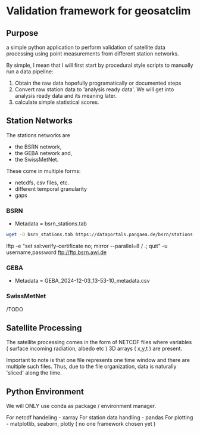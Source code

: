 # Validation framework for geosatclim

## Purpose

a simple python application to perform validation of satellite data processing using point measurements from different station networks. 

By simple, I mean that I will first start by procedural style scripts to manually run a data pipeline: 

1. Obtain the raw data hopefully programatically or documented steps 
2. Convert raw station data to 'analysis ready data'. We will get into analysis ready data and its meaning later. 
3. calculate simple statistical scores. 

## Station Networks

The stations networks are

- the BSRN network,
- the GEBA network and,
- the SwissMetNet.

These come in multiple forms:

- netcdfs, csv files, etc. 
- different temporal granularity
- gaps

### BSRN

- Metadata = bsrn_stations.tab

```bash
wget -O bsrn_stations.tab https://dataportals.pangaea.de/bsrn/stations?format=textfile
```

lftp -e "set ssl:verify-certificate no; mirror --parallel=8 / .; quit" -u username,password ftp://ftp.bsrn.awi.de

### GEBA

- Metadata = GEBA_2024-12-03_13-53-10_metadata.csv

### SwissMetNet

/TODO

## Satellite Processing

The satellite processing comes in the form of NETCDF files where variables ( surface incoming radiation, albedo etc ) 3D arrays ( x,y,t ) are present.

Important to note is that one file represents one time window and there are multiple such files. Thus, due to the file organization, data is naturally 'sliced' along the time.

## Python Environment

We will ONLY use conda as package / environment manager.

For netcdf handeling - xarray
For station data handling - pandas
For plotting - matplotlib, seaborn, plotly ( no one framework chosen yet )
